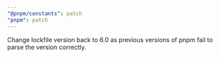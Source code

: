 ```yaml
---
"@pnpm/constants": patch
"pnpm": patch
---
```


Change lockfile version back to 6.0 as previous versions of pnpm fail to parse the version correctly.
